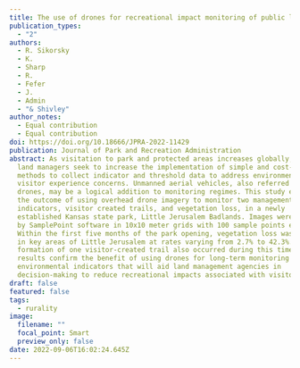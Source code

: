 ```yaml
---
title: The use of drones for recreational impact monitoring of public lands
publication_types:
  - "2"
authors:
  - R. Sikorsky
  - K.
  - Sharp
  - R.
  - Fefer
  - J.
  - Admin
  - "& Shivley"
author_notes:
  - Equal contribution
  - Equal contribution
doi: https://doi.org/10.18666/JPRA-2022-11429
publication: Journal of Park and Recreation Administration
abstract: As visitation to park and protected areas increases globally, public
  land managers seek to increase the implementation of simple and cost-effective
  methods to collect indicator and threshold data to address environmental and
  visitor experience concerns. Unmanned aerial vehicles, also referred to as
  drones, may be a logical addition to monitoring regimes. This study examined
  the outcome of using overhead drone imagery to monitor two management-selected
  indicators, visitor created trails, and vegetation loss, in a newly
  established Kansas state park, Little Jerusalem Badlands. Images were analyzed
  by SamplePoint software in 10x10 meter grids with 100 sample points each.
  Within the first five months of the park opening, vegetation loss was observed
  in key areas of Little Jerusalem at rates varying from 2.7% to 42.3%. The
  formation of one visitor-created trail also occurred during this time. These
  results confirm the benefit of using drones for long-term monitoring of
  environmental indicators that will aid land management agencies in
  decision-making to reduce recreational impacts associated with visitor use.
draft: false
featured: false
tags:
  - rurality
image:
  filename: ""
  focal_point: Smart
  preview_only: false
date: 2022-09-06T16:02:24.645Z
---
```

